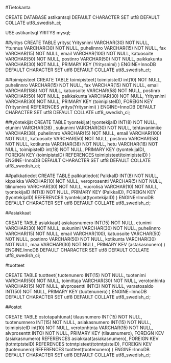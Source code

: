 #Tietokanta 

CREATE DATABASE astikantsql DEFAULT CHARACTER SET utf8 DEFAULT COLLATE utf8_swedish_ci; 

USE astikantsql YRITYS mysql;

##yritys
CREATE TABLE yritys(
Yritysnimi VARCHAR(30) NOT NULL,
Ytunnus VARCHAR(30) NOT NULL,
puhelinnro VARCHAR(15) NOT NULL,
fax VARCHAR(15) NOT NULL,
email VARCHAR(100) NOT NULL,
katuosoite VARCHAR(50) NOT NULL,
postinro VARCHAR(50) NOT NULL,
paikkakunta VARCHAR(30) NOT NULL,
PRIMARY KEY (Yritysnimi)
) ENGINE=InnoDB DEFAULT CHARACTER SET utf8 DEFAULT COLLATE utt8_swedish_ct; 

##toimipisteet
CREATE TABLE toimipisteet(
toimipisteID int(10) NOT NULL,
puhelinnro VARCHAR(15) NOT NULL,
fax VARCHAR(15) NOT NULL,
email VARCHAR(188) NOT NULL,
katuosoite VARCHAR(58) NOT NULL,
postinro VARCHAR(50) NOT NULL,
paikkakunta VARCHAR(30) NOT NULL,
Yritysnimi VARCHAR(30) NOT NULL,
PRIMARY KEY (toimipisteID),
FOREIGN KEY (Yritysnimi) REFERENCES yritys(Yritysnimi)
) ENGINE=InnoDB DEFAULT CHARACTER SET utf8 DEFAULT COLLATE utf8_swedish_ci;

##työntekijät
CREATE TABLE tyontekijat(
tyontekijaID INT(8) NOT NULL,
etunimi VARCHAR(38) ,
sukunimi VARCHAR(30) NOT NULL,
tehtavanimike VARCHAR(38),
puhelinnro VARCHAR(15) NOT NULL,
email VARCHAR(100) NOT NULL,
katuosoite VARCHAR(50) NOT NULL,
postinro VARCHAR(58) NOT NULL,
kotikunta VARCHAR(38) NOT NULL,
hetu VARCHAR(18) NOT NULL,
toimipisteID int(18) NOT NULL,
PRIMARY KEY (tyontekijaID),
FOREIGN KEY (toimipisteID) REFERENCES toimipisteet(toimipisteID)
) ENGINE=InnoDB DEFAULT CHARACTER SET utf8 DEFAULT COLLATE utf8_swedish_ci;

##palkkatiedot
CREATE TABLE palkkatiedot(
PalkkaID INT(8) NOT NULL,
kkpalkka VARCHAR(10) NOT NULL,
veroprosentti VARCHAR(5) NOT NULL,
tilinumero VARCHAR(30) NOT NULL,
vuorolisä VARCHAR(10) NOT NULL,
tyontekijaID INT(8) NOT NULL,
PRIMARY KEY (PalkkaID),
FOREIGN KEY (tyontekijaID) REFERENCES tyontekijat(tyontekijaID)
) ENGINE=InnoDB DEFAULT CHARACTER SET utf8 DEFAULT COLLATE utf8_swedish_ci;

##asiakkaat

CREATE TABLE asiakkaat(
asiakasnumero INT(15) NOT NULL,
etunimi VARCHAR(30) NOT NULL,
sukunimi VARCHAR(30) NOT NULL,
puhelinnro VARCHAR(15) NOT NULL,
email VARCHAR(100),
katuosoite VARCHAR(50) NOT NULL,
postinro VARCHAR(50) NOT NULL,
kotikunta VARCHAR(30) NOT NULL,
maa VARCHAR(30) NOT NULL,
PRIMARY KEV (astakasnunero)
) ENGINE.InnoDB DEFAULT CHARACTER SET utf8 DEFAULT COLLATE utf8_swedish_ci;

#tuotteet

CREATE TABLE tuotteet(
tuotenunero INT(15) NOT NULL,
tuotenimi VARCHAR(50) NOT NULL,
toimittaja VARCHAR(30) NOT NULL,
verotonhinta VARCHAR(15) NOT NULL,
alvprosentti INT(3) NOT NULL,
varastosaldo INT(50) NOT NULL,
PRIMARY KEY (tuotenunero)
) ENGINE=InnoDB DEFAULT CHARACTER SET utf8 DEFAULT COLLATE utf8_swedish_ci;

##ostot

CREATE TABLE ostotapahtunat(
tilausnumero INT(15) NOT NULL,
tuotenumnero INT(15) NOT NULL,
asiakasnumero INT(15) NOT NULL,
toimipisteID int(10) NOT NULL,
verotonhtnta VARCHAR(15) NOT NULL,
alvprosenttt INTO) NOT NULL,
PRIMARY KEY (tilausnumero),
FOREIGN KEV (asiakasnumero) REFERENCES asiakkaat(asiakasnumero),
FOREIGN KEV (totmtptsteID) REFERENCES totmtpisteet(totmtpisteID),
FOREIGN KEV (tuotenunero) REFERENCES tuotteet(tuotenunero)
) ENGINE=InnoDB DEFAULT CHARACTER SET utf8 DEFAULT COLLATE utf8_swedish_ci;
